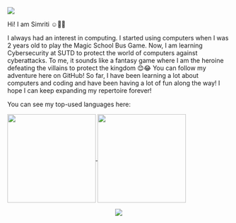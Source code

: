 <p align="centre">
  <img src="https://github.com/sims1710/sims1710/assets/87659722/bcd87eab-b52f-493e-b8d2-a36e518768ea" />
</p>

<p align="centre">
  Hi! I am Simriti ☺️🌼✨
</p>

<p align="centre">
  I always had an interest in computing. I started using computers when I was 2 years old to play the Magic School Bus Game. Now, I am learning Cybersecurity at SUTD to protect the world of computers against cyberattacks. To me, it sounds like a fantasy game where I am the heroine defeating the villains to protect the kingdom 😊😂 You can follow my adventure here on GitHub! So far, I have been learning a lot about computers and coding and have been having a lot of fun along the way! I hope I can keep expanding my repertoire forever!
</p>

<p align="centre">
  You can see my top-used languages here:
</p>

<a href="https://github.com/sims1710/github-readme-stats">
  <img height=200 align="center" src="https://github-readme-stats.vercel.app/api?username=sims1710" />
</a>


<a href="https://github.com/sims1710/convoychat">
  <img height=200 align="center" src="https://github-readme-stats.vercel.app/api/top-langs?username=sims1710&layout=compact&langs_count=8&card_width=320" />
</a>

<p align="center">
    <a href="https://git.io/streak-stats"><img src="https://streak-stats.demolab.com?user=sims1710"/></a>
</p>

